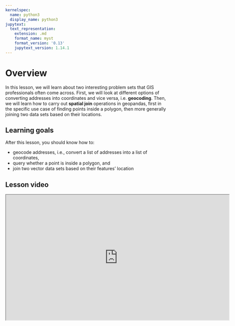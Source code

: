 ```yaml
---
kernelspec:
  name: python3
  display_name: python3
jupytext:
  text_representation:
    extension: .md
    format_name: myst
    format_version: '0.13'
    jupytext_version: 1.14.1
---
```


# Overview

In this lesson, we will learn about two interesting problem sets that GIS
professionals often come across. First, we will look at different options of
converting addresses into coordinates and vice versa, i.e. **geocoding**. Then,
we will learn how to carry out **spatial join** operations in geopandas, first
in the specific use case of finding points inside a polygon, then more
generally joining two data sets based on their locations.


## Learning goals

After this lesson, you should know how to:

- geocode addresses, i.e., convert a list of addresses into a list of coordinates,
- query whether a point is inside a polygon, and
- join two vector data sets based on their features’ location


## Lesson video

<iframe id="ytplayer" type="text/html" width="700" height="394"
  src="https://www.youtube.com/embed/E9VnKJGEdA8?modestbranding=1
  frameborder="0">
</iframe>
